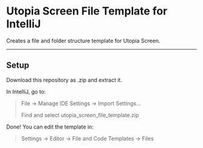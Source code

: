 # Utopia Screen File Template for IntelliJ

Creates a file and folder structure template for Utopia Screen.

---

## Setup
Download this repository as .zip and extract it.

In IntelliJ, go to:

> File -> Manage IDE Settings -> Import Settings…
> 
> Find and select utopia_screen_file_template.zip

Done! You can edit the template in:

> Settings -> Editor -> File and Code Templates -> Files
